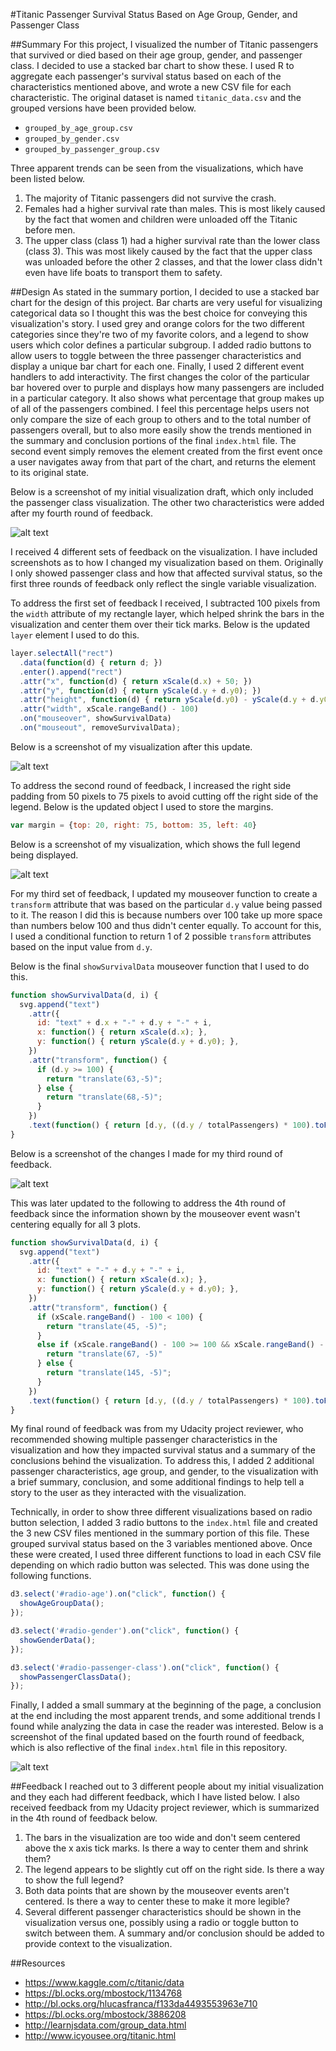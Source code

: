 #Titanic Passenger Survival Status Based on Age Group, Gender, and Passenger Class

##Summary
For this project, I visualized the number of Titanic passengers that survived or died based on their age group, gender, and passenger class. I decided to use a stacked bar chart to show these. I used R to aggregate each passenger's survival status based on each of the characteristics mentioned above, and wrote a new CSV file for each characteristic. The original dataset is named `titanic_data.csv` and the grouped versions have been provided below.

  * `grouped_by_age_group.csv`
  * `grouped_by_gender.csv`
  * `grouped_by_passenger_group.csv`

Three apparent trends can be seen from the visualizations, which have been listed below.

  1. The majority of Titanic passengers did not survive the crash.
  2. Females had a higher survival rate than males. This is most likely caused by the fact that women and children were unloaded off the Titanic before men.
  3. The upper class (class 1) had a higher survival rate than the lower class (class 3). This was most likely caused by the fact that the upper class was unloaded before the other 2 classes, and that the lower class didn't even have life boats to transport them to safety.     

##Design
As stated in the summary portion, I decided to use a stacked bar chart for the design of this project. Bar charts are very useful for visualizing categorical data so I thought this was the best choice for conveying this visualization's story. I used grey and orange colors for the two different categories since they're two of my favorite colors, and a legend to show users which color defines a particular subgroup. I added radio buttons to allow users to toggle between the three passenger characteristics and display a unique bar chart for each one. Finally, I used 2 different event handlers to add interactivity. The first changes the color of the particular bar hovered over to purple and displays how many passengers are included in a particular category. It also shows what percentage that group makes up of all of the passengers combined. I feel this percentage helps users not only compare the size of each group to others and to the total number of passengers overall, but to also more easily show the trends mentioned in the summary and conclusion portions of the final `index.html` file. The second event simply removes the element created from the first event once a user navigates away from that part of the chart, and returns the element to its original state.

Below is a screenshot of my initial visualization draft, which only included the passenger class visualization. The other two characteristics were added after my fourth round of feedback.

![alt text](https://github.com/bljustice/titanic-survival-data-visualization/blob/master/first-design.png)

I received 4 different sets of feedback on the visualization. I have included screenshots as to how I changed my visualization based on them. Originally I only showed passenger class and how that affected survival status, so the first three rounds of feedback only reflect the single variable visualization.

To address the first set of feedback I received, I subtracted 100 pixels from the `width` attribute of my rectangle layer, which helped shrink the bars in the visualization and center them over their tick marks. Below is the updated `layer` element I used to do this.

```javascript
layer.selectAll("rect")
  .data(function(d) { return d; })
  .enter().append("rect")
  .attr("x", function(d) { return xScale(d.x) + 50; })
  .attr("y", function(d) { return yScale(d.y + d.y0); })
  .attr("height", function(d) { return yScale(d.y0) - yScale(d.y + d.y0); })
  .attr("width", xScale.rangeBand() - 100)
  .on("mouseover", showSurvivalData)
  .on("mouseout", removeSurvivalData);
```
Below is a screenshot of my visualization after this update.

![alt text](https://github.com/bljustice/titanic-survival-data-visualization/blob/master/first-feedback-implemented.png)

To address the second round of feedback, I increased the right side padding from 50 pixels to 75 pixels to avoid cutting off the right side of the legend. Below is the updated object I used to store the margins.

```javascript
var margin = {top: 20, right: 75, bottom: 35, left: 40}
```

Below is a screenshot of my visualization, which shows the full legend being displayed.

![alt text](https://github.com/bljustice/titanic-survival-data-visualization/blob/master/second-feedback-implemented.png)

For my third set of feedback, I updated my mouseover function to create a `transform` attribute that was based on the particular `d.y` value being passed to it. The reason I did this is because numbers over 100 take up more space than numbers below 100 and thus didn't center equally. To account for this, I used a conditional function to return 1 of 2 possible `transform` attributes based on the input value from `d.y`.

Below is the final `showSurvivalData` mouseover function that I used to do this.  

```javascript
function showSurvivalData(d, i) {
  svg.append("text")
    .attr({
      id: "text" + d.x + "-" + d.y + "-" + i,
      x: function() { return xScale(d.x); },
      y: function() { return yScale(d.y + d.y0); },
    })
    .attr("transform", function() {
      if (d.y >= 100) {
        return "translate(63,-5)";
      } else {
        return "translate(68,-5)";
      }
    })
    .text(function() { return [d.y, ((d.y / totalPassengers) * 100).toFixed(2) + "% of Total Passengers"]; });
}
```

Below is a screenshot of the changes I made for my third round of feedback.

![alt text](https://github.com/bljustice/titanic-survival-data-visualization/blob/master/third-feedback-implemented.png)

This was later updated to the following to address the 4th round of feedback since the information shown by the mouseover event wasn't centering equally for all 3 plots.

```javascript
function showSurvivalData(d, i) {
  svg.append("text")
    .attr({
      id: "text" + "-" + d.y + "-" + i,
      x: function() { return xScale(d.x); },
      y: function() { return yScale(d.y + d.y0); },
    })
    .attr("transform", function() {
      if (xScale.rangeBand() - 100 < 100) {
        return "translate(45, -5)";
      }
      else if (xScale.rangeBand() - 100 >= 100 && xScale.rangeBand() - 100 <= 190) {
        return "translate(67, -5)"
      } else {
        return "translate(145, -5)";
      }
    })
    .text(function() { return [d.y, ((d.y / totalPassengers) * 100).toFixed(2) + "% of Total Passengers"]; });
}
```

My final round of feedback was from my Udacity project reviewer, who recommended showing multiple passenger characteristics in the visualization and how they impacted survival status and a summary of the conclusions behind the visualization. To address this, I added 2 additional passenger characteristics, age group, and gender, to the visualization with a brief summary, conclusion, and some additional findings to help tell a story to the user as they interacted with the visualization.

Technically, in order to show three different visualizations based on radio button selection, I added 3 radio buttons to the `index.html` file and created the 3 new CSV files mentioned in the summary portion of this file. These grouped survival status based on the 3 variables mentioned above. Once these were created, I used three different functions to load in each CSV file depending on which radio button was selected. This was done using the following functions.

```javascript
d3.select('#radio-age').on("click", function() {
  showAgeGroupData();
});

d3.select('#radio-gender').on("click", function() {
  showGenderData();
});

d3.select('#radio-passenger-class').on("click", function() {
  showPassengerClassData();
});
```

Finally, I added a small summary at the beginning of the page, a conclusion at the end including the most apparent trends, and some additional trends I found while analyzing the data in case the reader was interested. Below is a screenshot of the final updated based on the fourth round of feedback, which is also reflective of the final `index.html` file in this repository.

![alt text](https://github.com/bljustice/titanic-survival-data-visualization/blob/master/fourth-feedback-implemented.png)

##Feedback
I reached out to 3 different people about my initial visualization and they each had different feedback, which I have listed below. I also received feedback from my Udacity project reviewer, which is summarized in the 4th round of feedback below.

  1. The bars in the visualization are too wide and don't seem centered above the x axis tick marks. Is there a way to center them and shrink them?
  2. The legend appears to be slightly cut off on the right side. Is there a way to show the full legend?
  3. Both data points that are shown by the mouseover events aren't centered. Is there a way to center these to make it more legible?
  4. Several different passenger characteristics should be shown in the visualization versus one, possibly using a radio or toggle button to switch between them. A summary and/or conclusion should be added to provide context to the visualization.

##Resources
  * https://www.kaggle.com/c/titanic/data
  * https://bl.ocks.org/mbostock/1134768
  * http://bl.ocks.org/hlucasfranca/f133da4493553963e710
  * https://bl.ocks.org/mbostock/3886208
  * http://learnjsdata.com/group_data.html
  * http://www.icyousee.org/titanic.html
